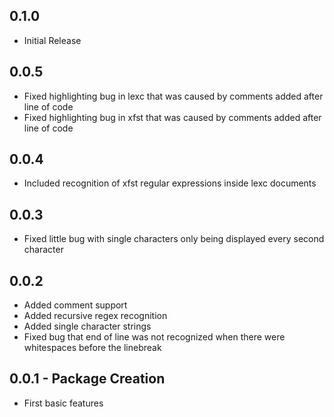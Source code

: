 ## 0.1.0
* Initial Release

## 0.0.5
* Fixed highlighting bug in lexc that was caused by comments added after line of code
* Fixed highlighting bug in xfst that was caused by comments added after line of code

## 0.0.4
* Included recognition of xfst regular expressions inside lexc documents

## 0.0.3
* Fixed little bug with single characters only being displayed every second character

## 0.0.2
* Added comment support
* Added recursive regex recognition
* Added single character strings
* Fixed bug that end of line was not recognized when there were whitespaces before the linebreak

## 0.0.1 - Package Creation
* First basic features

